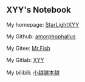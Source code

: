 ## XYY's Notebook

My homepage: [StarLightXYY](https://starlightxyy.cn/)

My Github: [amorphophallus](https://github.com/amorphophallus)

My Gitee: [Mr.Fish](https://gitee.com/Mr_fish666)

My Gitlab: [XYY](https://git.zjuqsc.com/3210104668)

My bilibili: [小越越本越](https://space.bilibili.com/90524246)